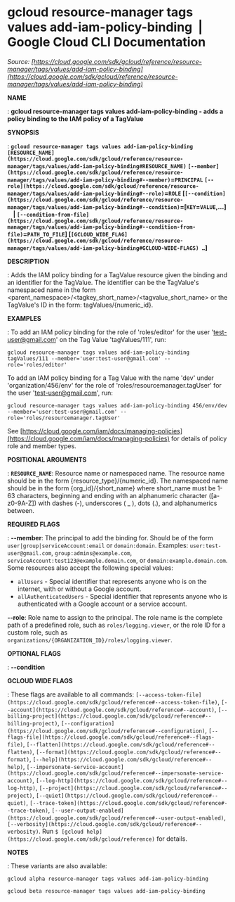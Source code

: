 # gcloud resource-manager tags values add-iam-policy-binding  |  Google Cloud CLI Documentation

*Source: [https://cloud.google.com/sdk/gcloud/reference/resource-manager/tags/values/add-iam-policy-binding](https://cloud.google.com/sdk/gcloud/reference/resource-manager/tags/values/add-iam-policy-binding)*

**NAME**

: **gcloud resource-manager tags values add-iam-policy-binding - adds a policy binding to the IAM policy of a TagValue**

**SYNOPSIS**

: **`gcloud resource-manager tags values add-iam-policy-binding` `[RESOURCE_NAME](https://cloud.google.com/sdk/gcloud/reference/resource-manager/tags/values/add-iam-policy-binding#RESOURCE_NAME)` `[--member](https://cloud.google.com/sdk/gcloud/reference/resource-manager/tags/values/add-iam-policy-binding#--member)`=`PRINCIPAL` `[--role](https://cloud.google.com/sdk/gcloud/reference/resource-manager/tags/values/add-iam-policy-binding#--role)`=`ROLE` [`[--condition](https://cloud.google.com/sdk/gcloud/reference/resource-manager/tags/values/add-iam-policy-binding#--condition)`=[`KEY`=`VALUE`,…]     | `[--condition-from-file](https://cloud.google.com/sdk/gcloud/reference/resource-manager/tags/values/add-iam-policy-binding#--condition-from-file)`=`PATH_TO_FILE`] [`[GCLOUD_WIDE_FLAG](https://cloud.google.com/sdk/gcloud/reference/resource-manager/tags/values/add-iam-policy-binding#GCLOUD-WIDE-FLAGS) …`]**

**DESCRIPTION**

: Adds the IAM policy binding for a TagValue resource given the binding and an
identifier for the TagValue. The identifier can be the TagValue's namespaced
name in the form
<parent_namespace>/<tagkey_short_name>/<tagvalue_short_name>
or the TagValue's ID in the form: tagValues/{numeric_id}.

**EXAMPLES**

: To add an IAM policy binding for the role of 'roles/editor' for the user
'test-user@gmail.com' on the Tag Value 'tagValues/111', run:

```
gcloud resource-manager tags values add-iam-policy-binding tagValues/111 --member='user:test-user@gmail.com' --role='roles/editor'
```

To add an IAM policy binding for a Tag Value with the name 'dev' under
'organization/456/env' for the role of 'roles/resourcemanager.tagUser' for the
user 'test-user@gmail.com', run:

```
gcloud resource-manager tags values add-iam-policy-binding 456/env/dev --member='user:test-user@gmail.com' --role='roles/resourcemanager.tagUser'
```

See [https://cloud.google.com/iam/docs/managing-policies](https://cloud.google.com/iam/docs/managing-policies)
for details of policy role and member types.

**POSITIONAL ARGUMENTS**

: **`RESOURCE_NAME`**:
Resource name or namespaced name. The resource name should be in the form
{resource_type}/{numeric_id}. The namespaced name should be in the form
{org_id}/{short_name} where short_name must be 1-63 characters, beginning and
ending with an alphanumeric character ([a-z0-9A-Z]) with dashes (-), underscores
( _ ), dots (.), and alphanumerics between.

**REQUIRED FLAGS**

: **--member**:
The principal to add the binding for. Should be of the form
`user|group|serviceAccount:email` or `domain:domain`.
Examples: `user:test-user@gmail.com`,
`group:admins@example.com`,
`serviceAccount:test123@example.domain.com`, or
`domain:example.domain.com`.
Some resources also accept the following special values:

- `allUsers` - Special identifier that represents anyone who is on the
internet, with or without a Google account.
- `allAuthenticatedUsers` - Special identifier that represents anyone
who is authenticated with a Google account or a service account.

**--role**:
Role name to assign to the principal. The role name is the complete path of a
predefined role, such as `roles/logging.viewer`, or the role ID for a
custom role, such as
`organizations/{ORGANIZATION_ID}/roles/logging.viewer`.

**OPTIONAL FLAGS**

: **--condition**

**GCLOUD WIDE FLAGS**

: These flags are available to all commands: `[--access-token-file](https://cloud.google.com/sdk/gcloud/reference#--access-token-file)`,
`[--account](https://cloud.google.com/sdk/gcloud/reference#--account)`, `[--billing-project](https://cloud.google.com/sdk/gcloud/reference#--billing-project)`,
`[--configuration](https://cloud.google.com/sdk/gcloud/reference#--configuration)`,
`[--flags-file](https://cloud.google.com/sdk/gcloud/reference#--flags-file)`,
`[--flatten](https://cloud.google.com/sdk/gcloud/reference#--flatten)`, `[--format](https://cloud.google.com/sdk/gcloud/reference#--format)`, `[--help](https://cloud.google.com/sdk/gcloud/reference#--help)`, `[--impersonate-service-account](https://cloud.google.com/sdk/gcloud/reference#--impersonate-service-account)`,
`[--log-http](https://cloud.google.com/sdk/gcloud/reference#--log-http)`,
`[--project](https://cloud.google.com/sdk/gcloud/reference#--project)`, `[--quiet](https://cloud.google.com/sdk/gcloud/reference#--quiet)`, `[--trace-token](https://cloud.google.com/sdk/gcloud/reference#--trace-token)`, `[--user-output-enabled](https://cloud.google.com/sdk/gcloud/reference#--user-output-enabled)`,
`[--verbosity](https://cloud.google.com/sdk/gcloud/reference#--verbosity)`.
Run `$ [gcloud help](https://cloud.google.com/sdk/gcloud/reference)` for details.

**NOTES**

: These variants are also available:

```
gcloud alpha resource-manager tags values add-iam-policy-binding
```

```
gcloud beta resource-manager tags values add-iam-policy-binding
```